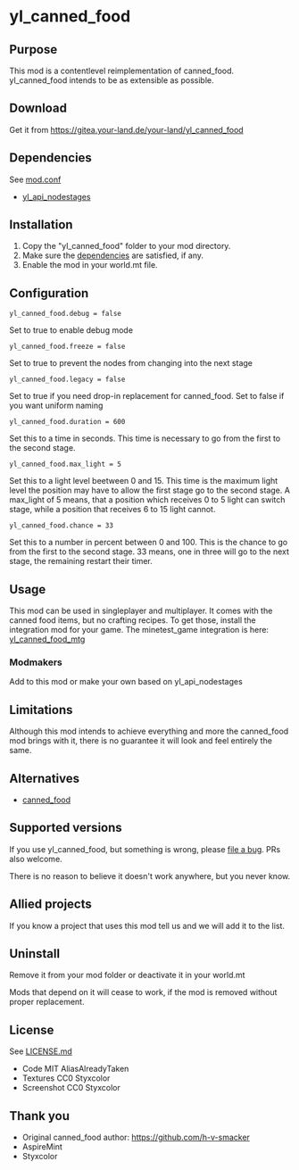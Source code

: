 
# yl_canned_food

## Purpose

This mod is a contentlevel reimplementation of canned_food. yl_canned_food intends to be as extensible as possible.

## Download

Get it from https://gitea.your-land.de/your-land/yl_canned_food

## Dependencies

See [mod.conf](mod.conf)

* [yl_api_nodestages](https://gitea.your-land.de/your-land/yl_api_nodestages)

## Installation

1. Copy the "yl_canned_food" folder to your mod directory.
2. Make sure the [dependencies](#dependencies) are satisfied, if any.
3. Enable the mod in your world.mt file.

## Configuration

```
yl_canned_food.debug = false
```
Set to true to enable debug mode

```
yl_canned_food.freeze = false
```
Set to true to prevent the nodes from changing into the next stage

```
yl_canned_food.legacy = false
```

Set to true if you need drop-in replacement for canned_food. Set to false if you want uniform naming

```
yl_canned_food.duration = 600
```

Set this to a time in seconds. This time is necessary to go from the first to the second stage.

```
yl_canned_food.max_light = 5
```

Set this to a light level beetween 0 and 15. This time is the maximum light level the position may have to allow the first stage go to the second stage. A max_light of 5 means, that a position which receives 0 to 5 light can switch stage, while a position that receives 6 to 15 light cannot.

```
yl_canned_food.chance = 33
```

Set this to a number in percent between 0 and 100. This is the chance to go from the first to the second stage. 33 means, one in three will go to the next stage, the remaining restart their timer.

## Usage

This mod can be used in singleplayer and multiplayer. It comes with the canned food items, but no crafting recipes. To get those, install the integration mod for your game. The minetest_game integration is here: [yl_canned_food_mtg](https://gitea.your-land.de/your-land/yl_canned_food_mtg)

### Modmakers

Add to this mod or make your own based on yl_api_nodestages

## Limitations

Although this mod intends to achieve everything and more the canned_food mod brings with it, there is no guarantee it will look and feel entirely the same.

## Alternatives

* [canned_food](https://github.com/h-v-smacker/canned_food)

## Supported versions

If you use yl_canned_food, but something is wrong, please [file a bug](https://gitea.your-land.de/your-land/yl_canned_food/issues/new). PRs also welcome.

There is no reason to believe it doesn't work anywhere, but you never know.

## Allied projects

If you know a project that uses this mod tell us and we will add it to the list.

## Uninstall

Remove it from your mod folder or deactivate it in your world.mt

Mods that depend on it will cease to work, if the mod is removed without proper replacement.

## License

See [LICENSE.md](https://gitea.your-land.de/your-land/yl_canned_food/src/LICENSE.md)

* Code MIT AliasAlreadyTaken
* Textures CC0 Styxcolor
* Screenshot CC0 Styxcolor

## Thank you

* Original canned_food author: https://github.com/h-v-smacker
* AspireMint
* Styxcolor